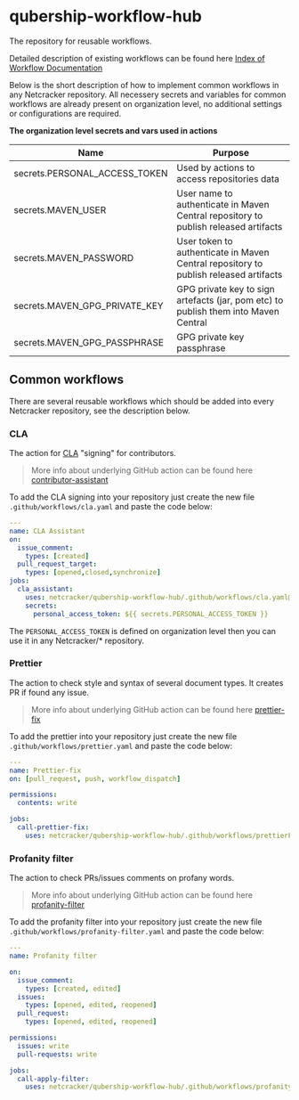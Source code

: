 # qubership-workflow-hub

The repository for reusable workflows.

Detailed description of existing workflows can be found here [Index of Workflow Documentation](https://github.com/Netcracker/qubership-workflow-hub/blob/main/docs/README.md)

Below is the short description of how to implement common workflows in any Netcracker repository. All necessery secrets and variables for common workflows are already present on organization level, no additional settings or configurations are required.

**The organization level secrets and vars used in actions**

| Name                          | Purpose                                                                              |
|-------------------------------|--------------------------------------------------------------------------------------|
| secrets.PERSONAL_ACCESS_TOKEN | Used by actions to access repositories data                                          |
| secrets.MAVEN_USER            | User name to authenticate in Maven Central repository to publish released artifacts  |
| secrets.MAVEN_PASSWORD        | User token to authenticate in Maven Central repository to publish released artifacts |
| secrets.MAVEN_GPG_PRIVATE_KEY | GPG private key to sign artefacts (jar, pom etc) to publish them into Maven Central  |
| secrets.MAVEN_GPG_PASSPHRASE  | GPG private key passphrase                                                           |

## Common workflows

There are several reusable workflows which should be added into every Netcracker repository, see the description below.

### CLA

The action for [CLA](https://github.com/Netcracker/qubership-workflow-hub/blob/main/CLA/cla.md) "signing" for contributors.

> More info about underlying GitHub action can be found here [contributor-assistant](https://github.com/contributor-assistant/github-action)

To add the CLA signing into your repository just create the new file `.github/workflows/cla.yaml` and paste the code below:

```yaml
---
name: CLA Assistant
on:
  issue_comment:
    types: [created]
  pull_request_target:
    types: [opened,closed,synchronize]
jobs:
  cla_assistant:
    uses: netcracker/qubership-workflow-hub/.github/workflows/cla.yaml@0.0.3
    secrets:
      personal_access_token: ${{ secrets.PERSONAL_ACCESS_TOKEN }}
```

The `PERSONAL_ACCESS_TOKEN` is defined on organization level then you can use it in any Netcracker/* repository.

### Prettier

The action to check style and syntax of several document types. It creates PR if found any issue.

> More info about underlying GitHub action can be found here [prettier-fix](https://github.com/WorkOfStan/prettier-fix)

To add the prettier into your repository just create the new file `.github/workflows/prettier.yaml` and paste the code below:

```yaml
---
name: Prettier-fix
on: [pull_request, push, workflow_dispatch]

permissions:
  contents: write

jobs:
  call-prettier-fix:
    uses: netcracker/qubership-workflow-hub/.github/workflows/prettierFix.yaml@0.0.3
```

### Profanity filter

The action to check PRs/issues comments on profany words.

> More info about underlying GitHub action can be found here [profanity-filter](https://github.com/IEvangelist/profanity-filter)

To add the profanity filter into your repository just create the new file `.github/workflows/profanity-filter.yaml` and paste the code below:

```yaml
---
name: Profanity filter

on:
  issue_comment:
    types: [created, edited]
  issues:
    types: [opened, edited, reopened]
  pull_request:
    types: [opened, edited, reopened]

permissions:
  issues: write
  pull-requests: write

jobs:
  call-apply-filter:
    uses: netcracker/qubership-workflow-hub/.github/workflows/profanityFilter.yaml@0.0.3
```
